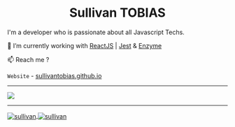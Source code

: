 <h1 align="center"> Sullivan TOBIAS </h1>

I'm a developer who is passionate about all Javascript Techs. 

🔭 I’m currently working with [ReactJS](https://reactjs.org/) | [Jest](https://jestjs.io/) & [Enzyme](https://enzymejs.github.io/enzyme/)

📫 Reach me ?

`Website` - [sullivantobias.github.io](https://sullivantobias.github.io)

---

<div>
  <a href="https://github.com/sullivantobias/sullivantobias.github.io">
    <img align="center" src="https://github-readme-stats.vercel.app/api/pin/?username=sullivantobias&repo=New-Portfolio" />
  </a>
</div>

---

<div>
  <a href="https://github.com/sullivantobias">
    <img align="center" src="https://github-readme-stats.vercel.app/api?username=sullivantobias&show_icons=true" alt=sullivan />
  </a>
  <a href="https://github.com/sullivantobias">
    <img align="center" src="https://github-readme-stats.vercel.app/api/top-langs/?username=sullivantobias&layout=compact" alt=sullivan />
  </a>
</div>


